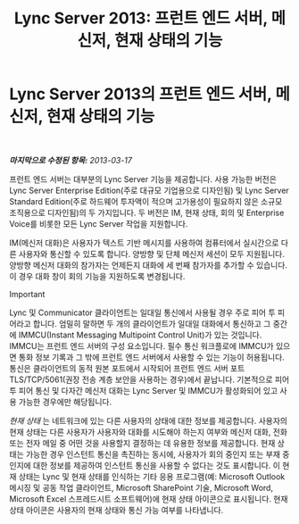 ﻿---
title: 'Lync Server 2013: 프런트 엔드 서버, 메신저, 현재 상태의 기능'
TOCTitle: 프런트 엔드 서버, 메신저, 현재 상태의 기능
ms:assetid: 05b29536-dcd7-49b5-934a-2ebf20ddc45c
ms:mtpsurl: https://technet.microsoft.com/ko-kr/library/Gg398109(v=OCS.15)
ms:contentKeyID: 49302688
ms.date: 08/10/2015
mtps_version: v=OCS.15
ms.translationtype: HT
---

# Lync Server 2013의 프런트 엔드 서버, 메신저, 현재 상태의 기능

 

_**마지막으로 수정된 항목:** 2013-03-17_

프런트 엔드 서버는 대부분의 Lync Server 기능을 제공합니다. 사용 가능한 버전은 Lync Server Enterprise Edition(주로 대규모 기업용으로 디자인됨) 및 Lync Server Standard Edition(주로 하드웨어 투자액이 적으며 고가용성이 필요하지 않은 소규모 조직용으로 디자인됨)의 두 가지입니다. 두 버전은 IM, 현재 상태, 회의 및 Enterprise Voice를 비롯한 모든 Lync Server 작업을 지원합니다.

IM(메신저 대화)은 사용자가 텍스트 기반 메시지를 사용하여 컴퓨터에서 실시간으로 다른 사용자와 통신할 수 있도록 합니다. 양방향 및 단체 메신저 세션이 모두 지원됩니다. 양방향 메신저 대화의 참가자는 언제든지 대화에 세 번째 참가자를 추가할 수 있습니다. 이 경우 대화 창이 회의 기능을 지원하도록 변경됩니다.


> [!IMPORTANT]
> Lync 및 Communicator 클라이언트는 일대일 통신에서 사용될 경우 주로 피어 투 피어라고 합니다. 엄밀히 말하면 두 개의 클라이언트가 일대일 대화에서 통신하고 그 중간에 IMMCU(Instant Messaging Multipoint Control Unit)가 있는 것입니다. IMMCU는 프런트 엔드 서버의 구성 요소입니다. 필수 통신 워크플로에 IMMCU가 있으면 통화 정보 기록과 그 밖에 프런트 엔드 서버에서 사용할 수 있는 기능이 허용됩니다. 통신은 클라이언트의 동적 원본 포트에서 시작되어 프런트 엔드 서버 포트 TLS/TCP/5061(권장 전송 계층 보안을 사용하는 경우)에서 끝납니다. 기본적으로 피어 투 피어 통신 및 다자간 메신저 대화는 Lync Server 및 IMMCU가 활성화되어 있고 사용 가능한 경우에만 해당됩니다.



*현재 상태* 는 네트워크에 있는 다른 사용자의 상태에 대한 정보를 제공합니다. 사용자의 현재 상태는 다른 사용자가 사용자와 대화를 시도해야 하는지 여부와 메신저 대화, 전화 또는 전자 메일 중 어떤 것을 사용할지 결정하는 데 유용한 정보를 제공합니다. 현재 상태는 가능한 경우 인스턴트 통신을 촉진하는 동시에, 사용자가 회의 중인지 또는 부재 중인지에 대한 정보를 제공하여 인스턴트 통신을 사용할 수 없다는 것도 표시합니다. 이 현재 상태는 Lync 및 현재 상태를 인식하는 기타 응용 프로그램(예: Microsoft Outlook 메시징 및 공동 작업 클라이언트, Microsoft SharePoint 기술, Microsoft Word, Microsoft Excel 스프레드시트 소프트웨어)에 현재 상태 아이콘으로 표시됩니다. 현재 상태 아이콘은 사용자의 현재 상태와 통신 가능 여부를 나타냅니다.

